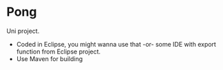 Pong
====

Uni project.


- Coded in Eclipse, you might wanna use that -or- some IDE with export function from Eclipse project.
- Use Maven for building
